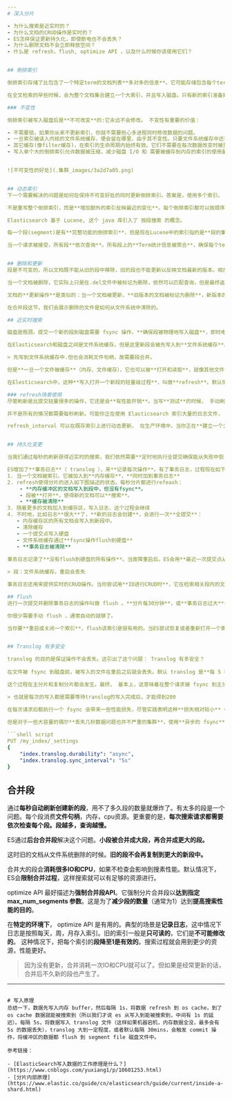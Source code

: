 ```yaml
---
# 深入分片

- 为什么搜索是近实时的？
- 为什么文档的CRUD操作是实时的？
- ES怎样保证更新持久化，即使断电也不会丢失？
- 为什么删除文档不会立即释放空间？
- 什么是 refresh，flush, optimize API ，以及什么时候你该使用它们？


## 倒排索引

倒排索引存储了比包含了一个特定term的文档列表**多对多的信息**。它可能存储包含每个term的文档数量，一个term出现在指定文档中的频次，每个文档中term的顺序，每个文档的长度，所有文档的平均长度，

在全文检索的早些时候，会为整个文档集合建立一个大索引，并且写入磁盘。只有新的索引准备好了，它就会替代旧的索引，最近的修改才可以被检索。

### 不变性

倒排索引被写入磁盘后是**不可改变**的:它永远不会修改。 不变性有重要的价值：

- 不需要锁。如果你从来不更新索引，你就不需要担心多进程同时修改数据的问题。
- 一旦索引被读入内核的文件系统缓存，便会留在哪里，由于其不变性。只要文件系统缓存中还有足够的空间，那么大部分读请求会直接请求内存，而不会命中磁盘。这提供了很大的性能提升。
- 其它缓存(像filter缓存)，在索引的生命周期内始终有效。它们不需要在每次数据改变时被重建，因为数据不会变化。
- 写入单个大的倒排索引允许数据被压缩，减少磁盘 I/O 和 需要被缓存到内存的索引的使用量。


![不可变性的好处](.集群_images/3a2d7a05.png)


## 动态索引
下一个需要解决的问题是如何在保持不可变好处的同时更新倒排索引。答案是，使用多个索引。

不是重写整个倒排索引，而是**增加额外的索引反映最近的变化**。每个倒排索引都可以按顺序查询，从最老的开始，最后把结果聚合。

Elasticsearch 基于 Lucene, 这个 java 库引入了 按段搜索 的概念。 

每一个段(segment)是有**完整功能的倒排索引**，但是现在Lucene中的索引指的是**段的集合**，再加上**提交点**(commit point，包括所有段的文件)

当一个请求被接受，所有段**依次查询**。所有段上的**Term统计信息被聚合**，确保每个term和文档的相关性被正确计算。通过这种方式，新的文档以较小的代价加入索引。


## 删除和更新
段是不可变的，所以文档既不能从旧的段中移除，旧的段也不能更新以反映文档最新的版本。相反，**每一个提交点包括一个.del文件**，包含了段上**已经被删除的文档**。 

当一个文档被删除，它实际上只是在.del文件中被标记为删除，依然可以匹配查询，但是最终返回之前会被**从结果中删除**。 

文档的**更新操作**是类似的：当一个文档被更新，**旧版本的文档被标记为删除**，新版本的文档 在新的段中索引。也许该文档的不同版本都会匹配一个查询，但是更老版本会**从结果中删除**。

在合并段这节，我们会展示删除的文件是如何从文件系统中清除的。

## 近实时搜索

磁盘是瓶颈。提交一个新的段到磁盘需要 fsync 操作，**确保段被物理地写入磁盘**，即时电源失效也不会丢失数据。但是 fsync 是**昂贵**的，它**不能**在**每个文档被索引的时就触发**。

在Elasticsearch和磁盘之间是文件系统缓存。但是这里新段会被先写入到**文件系统缓存**。​这一步代价会**比较低**，稍后再被刷新到磁盘​这一步代价比较高。不过只要文件已经在缓存中， 就可以像**其它文件一样被打开和读取了**。

> 先写到文件系统缓存中.但也会消耗文件句柄，故需要段合并。

但是**一旦一个文件被缓存**（内存、文件缓存），它也可以被**打开和读取**，就像其他文件一样。Lucene**允许新段写入打开**，好让它们包括的文档可搜索，而**不用执行一次全量提交**。

在Elesticsearch中，这种**写入打开一个新段的轻量级过程**，叫做**refresh**。默认情况下，每个分片每秒自动刷新一次。这就是为什么说Elasticsearch是近实时的搜索了：**文档的改动不会立即被搜索，但是会在一秒内可见**。

### refresh场景使用
尽管刷新是比提交轻量很多的操作，它还是会**有性能开销**。当写**测试**的时候， 手动刷新很有用，但是不要在生产环境下每次索引一个文档都去手动刷新。 相反，你的应用需要意识到 Elasticsearch 的**近实时的性质**，并**接受它的不足**。

并不是所有的情况都需要每秒刷新。可能你正在使用 Elasticsearch 索引大量的日志文件， 你可能想**优化索引速度而不是近实时搜索**， 可以通过设置 refresh_interval ， 降低每个索引的刷新频率：

refresh_interval 可以在既存索引上进行动态更新。 在生产环境中，当你正在**建立一个大的新索引时**，可以先**关闭自动刷新**，待开始使用该索引时，再把它们调回来：


## 持久化变更

当我们通过每秒的刷新获得近实时的搜索，我们依然需要**定时地执行全提交确保能从失败中恢复**。

ES增加了**事务日志**（ translog ），来**记录每次操作**。有了事务日志，过程现在如下：
1. 当一个文档被索引，它被加入到**内存缓存**，**同时加到事务日志**
2. refresh使得分片的进入如下图描述的状态。每秒分片都进行refeash：
    - **内存缓冲区的文档写入到段中，但没有fsync**。
    - 段被**打开**，使得新的文档可以**搜索**。
    - **缓存被清除**
3. 随着更多的文档加入到缓存区，写入日志，这个过程会继续
4. 不时地，比如日志**很大**了，**新的日志会创建**，会进行一次**全提交**：
   - 内存缓存区的所有文档会写入到新段中。
   - 清除缓存
   - 一个提交点写入硬盘
   - 文件系统缓存通过**fsync操作flush到硬盘**
   - **事务日志被清除**
   
事务日志记录了**没有flush到硬盘的所有操作**。当故障重启后，ES会用**最近一次提交点从硬盘恢复所有已知的段**，并且从**日志里恢复所有的操作**。

> 段：文件系统缓存。重启会丢失

事务日志还用来提供实时的CRUD操作。当你尝试用**ID进行CRUD时**，它在检索相关段内的文档前会首先检查**日志最新的改动**。这意味着ES可以**实时地获取文档的最新版本**。

## flush
进行一次提交并删除事务日志的操作叫做 flush 。**分片每30分钟**，或**事务日志过大**会进行一次flush操作

你很少需要手动 flush ，通常自动的就够了。

当你要**重启或关闭一个索引**，flush该索引是很有用的。当ES尝试恢复或者重新打开一个索引时，它必须重放所有事务日志中的操作，所以日志越小，恢复速度越快。


## Translog 有多安全

translog 的目的是保证操作不会丢失。这引出了这个问题： Translog 有多安全？
 
在文件被 fsync 到磁盘前，被写入的文件在重启之后就会丢失。默认 translog 是**每 5 秒被 fsync 刷新到硬盘**， 或者在**每次写请求完成之后执行**(?)

这个过程在主分片和复制分片都会发生。最终， 基本上，这意味着在整个请求被 fsync 到主分片和复制分片的translog之前，你的客户端不会得到一个 200 OK 响应。

> 也就是每次的写入都是需要等待translog的写入完成后，才能得到200

在每次请求后都执行一个 fsync 会带来一些性能损失，尽管实践表明这种**损失相对较小**（特别是bulk导入，它在一次请求中平摊了大量文档的开销）。

但是对于一些大容量的偶尔**丢失几秒数据问题也并不严重的集群**，使用**异步的 fsync**还是比较有益的。比如，写入的数据被**缓存到内存中**，再**每5秒执行一次 fsync**。
 
```shell script
PUT /my_index/_settings
{
    "index.translog.durability": "async",
    "index.translog.sync_interval": "5s"
}
```


## 合并段

通过**每秒自动刷新创建新的段**，用不了多久段的数量就爆炸了。有太多的段是一个问题。每个段消费**文件句柄**，内存，cpu资源。更重要的是，**每次搜索请求都需要依次检查每个段。段越多，查询越慢。**

ES通过**后台合并段**解决这个问题。**小段被合并成大段，再合并成更大的段。**

这时旧的文档从文件系统删除的时候。**旧的段不会再复制到更大的新段中。**

合并大的段会**消耗很多IO和CPU**，如果不检查会影响到搜素性能。默认情况下，ES会**限制合并过程**，这样搜索就可以有足够的资源进行。

optimize API 最好描述为**强制合并段API**。它强制分片合并段以**达到指定 max_num_segments 参数**。这是为了**减少段的数量**（通常为1）达到**提高搜索性能的目的**。

在**特定的环境下**， optimize API 是有用的。典型的场景是**记录日志**，这中情况下日志是按照每天，周，月存入索引。旧的索引一般是**只可读的**，它们是**不可能修改的**。 这种情况下，把每个索引的**段降至1是有效的**。搜索过程就会用到更少的资源，性能更好。

> 因为没有更新，合并消耗一次IO和CPU就可以了。但如果是经常更新的话，合并后不久新的段也产生了。

---
```

# 写入原理
总结一下，数据先写入内存 buffer，然后每隔 1s，将数据 refresh 到 os cache，到了 os cache 数据就能被搜索到（所以我们才说 es 从写入到能被搜索到，中间有 1s 的延迟）。每隔 5s，将数据写入 translog 文件（这样如果机器宕机，内存数据全没，最多会有 5s 的数据丢失），translog 大到一定程度，或者默认每隔 30mins，会触发 commit 操作，将缓冲区的数据都 flush 到 segment file 磁盘文件中。

参考链接：

- [ElasticSearch写入数据的工作原理是什么？](https://www.cnblogs.com/yuxiang1/p/10601253.html)
- [分片内部原理](https://www.elastic.co/guide/cn/elasticsearch/guide/current/inside-a-shard.html)
